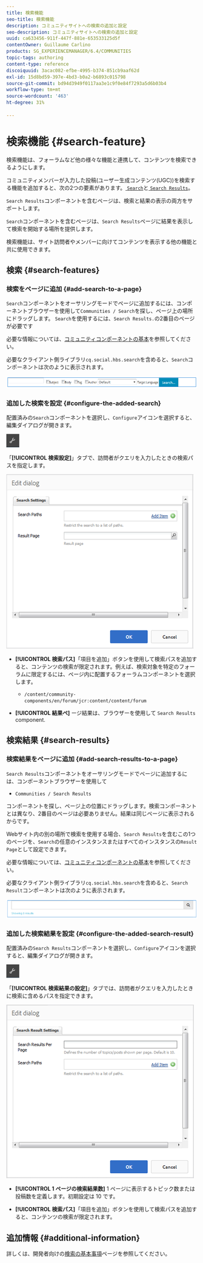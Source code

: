 ```yaml
---
title: 検索機能
seo-title: 検索機能
description: コミュニティサイトへの検索の追加と設定
seo-description: コミュニティサイトへの検索の追加と設定
uuid: ca633456-911f-447f-881e-653533125d5f
contentOwner: Guillaume Carlino
products: SG_EXPERIENCEMANAGER/6.4/COMMUNITIES
topic-tags: authoring
content-type: reference
discoiquuid: 3acac082-efbe-4995-b374-851cb9aaf62d
exl-id: 15d8bd59-397e-4bd3-b0a2-b6893c015798
source-git-commit: bd94d3949f0117aa3e1c9f0e84f7293a5d6b03b4
workflow-type: tm+mt
source-wordcount: '463'
ht-degree: 31%

---
```


# 検索機能 {#search-feature}

検索機能は、フォーラムなど他の様々な機能と連携して、コンテンツを検索できるようにします。

コミュニティメンバーが入力した投稿(ユーザー生成コンテンツ(UGC))を検索する機能を追加すると、次の2つの要素があります。[ `Search`](#search-features)と[ `Search Results`](#search-results)。

`Search Results`コンポーネントを含むページは、検索と結果の表示の両方をサポートします。

`Search`コンポーネントを含むページは、`Search Results`ページに結果を表示して検索を開始する場所を提供します。

検索機能は、サイト訪問者やメンバーに向けてコンテンツを表示する他の機能と共に使用できます。

## 検索 {#search-features}

### 検索をページに追加 {#add-search-to-a-page}

`Search`コンポーネントをオーサリングモードでページに追加するには、コンポーネントブラウザーを使用して`Communities / Search`を探し、ページ上の場所にドラッグします。 `Search`を使用するには、`Search Results.`の2番目のページが必要です

必要な情報については、[コミュニティコンポーネントの基本](basics.md)を参照してください。

必要なクライアント側ライブラリ`cq.social.hbs.search`を含めると、`Search`コンポーネントは次のように表示されます。

![chlimage_1-373](assets/chlimage_1-373.png)

### 追加した検索を設定 {#configure-the-added-search}

配置済みの`Search`コンポーネントを選択し、`Configure`アイコンを選択すると、編集ダイアログが開きます。

![chlimage_1-374](assets/chlimage_1-374.png)

「**[!UICONTROL 検索設定]**」タブで、訪問者がクエリを入力したときの検索パスを指定します。

![chlimage_1-375](assets/chlimage_1-375.png)

* **[!UICONTROL 検索パス]**「項目を追加」ボタンを使用して検索パスを追加すると、コンテンツの検索が限定されます。例えば、検索対象を特定のフォーラムに限定するには、ページ内に配置するフォーラムコンポーネントを選択します。

   * `/content/community-components/en/forum/jcr:content/content/forum`

* **[!UICONTROL 結果ペ]**
ージ結果は、ブラウザーを使用して 
`Search Results` component.

## 検索結果 {#search-results}

### 検索結果をページに追加 {#add-search-results-to-a-page}

`Search Results`コンポーネントをオーサリングモードでページに追加するには、コンポーネントブラウザーを使用して

* `Communities / Search Results`

コンポーネントを探し、ページ上の位置にドラッグします。検索コンポーネントとは異なり、2番目のページは必要ありません。結果は同じページに表示されるからです。

Webサイト内の別の場所で検索を使用する場合、`Search Results`を含むこの1つのページを、`Search`の任意のインスタンスまたはすべてのインスタンスの`Result Page`として設定できます。

必要な情報については、[コミュニティコンポーネントの基本](basics.md)を参照してください。

必要なクライアント側ライブラリ`cq.social.hbs.search`を含めると、`Search Result`コンポーネントは次のように表示されます。

![chlimage_1-376](assets/chlimage_1-376.png)

### 追加した検索結果を設定 {#configure-the-added-search-result}

配置済みの`Search Results`コンポーネントを選択し、`Configure`アイコンを選択すると、編集ダイアログが開きます。

![chlimage_1-377](assets/chlimage_1-377.png)

「**[!UICONTROL 検索結果の設定]**」タブでは、訪問者がクエリを入力したときに検索に含めるパスを指定できます。

![chlimage_1-378](assets/chlimage_1-378.png)

* **[!UICONTROL 1 ページの検索結果数]** 1 ページに表示するトピック数または投稿数を定義します。初期設定は 10 です。

* **[!UICONTROL 検索パス]**「項目を追加」ボタンを使用して検索パスを追加すると、コンテンツの検索が限定されます。

## 追加情報 {#additional-information}

詳しくは、開発者向けの[検索の基本事項](search-implementation.md)ページを参照してください。
